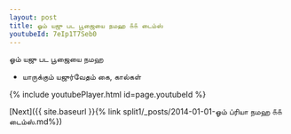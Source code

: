 ```yaml
---
layout: post
title: ஓம் யஜு பட பூஜையை நமஹ ௧௧ டைம்ஸ்
youtubeId: 7eIp1T7Seb0
---
```

 
 
 ஓம் யஜு பட பூஜையை நமஹ  
 
 -  யாருக்கும் யஜுர்வேதம் கை, கால்கள் 
 
  
 
  
 
 
 
 
 
 


{% include youtubePlayer.html id=page.youtubeId %}
 
[Next]({{ site.baseurl }}{% link  split1/_posts/2014-01-01-ஓம் ப்ரியா நமஹ ௧௧ டைம்ஸ்.md%})
 
